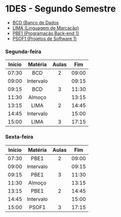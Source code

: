 # 1DES - Segundo Semestre
- [BCD (Banco de Dados](./01-bcd/)
- [LIMA (Linguagem de Marcação)](./02-lima/)
- [PBE1 (Programação Back-end 1)](./03-pbe1/)
- [PSOF1 (Projetos de Software 1)](./04-psof1/)

### Segunda-feira
|Início|Matéria|Aulas|Fim|
|-|:-:|:-:|:-:|
|07:30|BCD|2|09:00|
|09:00|Intervalo||09:15|
|09:15|BCD|3|11:30|
|11:30|Almoço||13:15|
|13:15|LIMA|2|14:45|
|14:45|Intervalo||15:00|
|15:00|LIMA|3|17:15|

### Sexta-feira
|Início|Matéria|Aulas|Fim|
|-|:-:|:-:|:-:|
|07:30|PBE1|2|09:00|
|09:00|Intervalo||09:15|
|09:15|PBE1|3|11:30|
|11:30|Almoço||13:15|
|13:15|PBE1|2|14:45|
|14:45|Intervalo||15:00|
|15:00|PSOF1|3|17:15|
